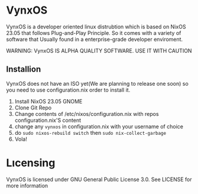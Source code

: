 # VynxOS
VynxOS is a developer oriented linux distrubtion which is based on NixOS 23.05 that follows Plug-and-Play Principle. So it comes with a variety of software that
Usually found in a enterprise-grade developer enviroment.

WARNING: VynxOS IS ALPHA QUALITY SOFTWARE. USE IT WITH CAUTION

## Installion
VynxOS does not have an ISO yet(We are planning to release one soon) so you need to use configuration.nix order to install it.

1. Install NixOS 23.05 GNOME
2. Clone Git Repo
3. Change contents of /etc/nixos/configuration.nix with repos configuration.nix'S content
4. change any ```vynxos``` in configuration.nix with your username of choice
5. do ```sudo nixos-rebuild switch``` then ```sudo nix-collect-garbage```
6. Vola!

# Lıcensing
VynxOS is licensed under GNU General Public License 3.0. See LICENSE for more information
